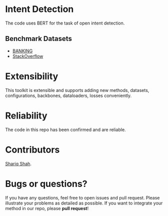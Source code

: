 # Intent Detection
The code uses BERT for the task of open intent detection.

## Benchmark Datasets
* [BANKING](https://arxiv.org/pdf/2003.04807.pdf)
* [StackOverflow](https://aclanthology.org/W15-1509.pdf)

# Extensibility
This toolkit is extensible and supports adding new methods, datasets, configurations, backbones, dataloaders, losses conveniently. 

# Reliability
The code in this repo has been confirmed and are reliable. 

# Contributors

[Shariq Shah](https://github.com/SShah30-hue). 

# Bugs or questions?
If you have any questions, feel free to open issues and pull request. Please illustrate your problems as detailed as possible. If you want to integrate your method in our repo, please **pull request**!
